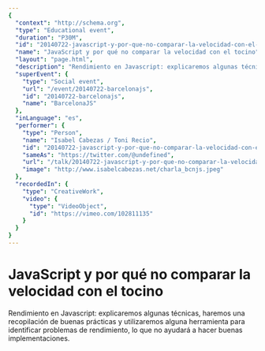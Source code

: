 ```yaml
---
{
  "context": "http://schema.org",
  "type": "Educational event",
  "duration": "P30M",
  "id": "20140722-javascript-y-por-que-no-comparar-la-velocidad-con-el-tocino",
  "name": "JavaScript y por qué no comparar la velocidad con el tocino",
  "layout": "page.html",
  "description": "Rendimiento en Javascript: explicaremos algunas técnicas, haremos una recopilación de buenas prácticas  y utilizaremos alguna herramienta para identificar problemas de rendimiento, lo que no ayudará a hacer buenas implementaciones.",
  "superEvent": {
    "type": "Social event",
    "url": "/event/20140722-barcelonajs",
    "id": "20140722-barcelonajs",
    "name": "BarcelonaJS"
  },
  "inLanguage": "es",
  "performer": {
    "type": "Person",
    "name": "Isabel Cabezas / Toni Recio",
    "id": "20140722-javascript-y-por-que-no-comparar-la-velocidad-con-el-tocino",
    "sameAs": "https://twitter.com/@undefined",
    "url": "/talk/20140722-javascript-y-por-que-no-comparar-la-velocidad-con-el-tocino.html",
    "image": "http://www.isabelcabezas.net/charla_bcnjs.jpeg"
  },
  "recordedIn": {
    "type": "CreativeWork",
    "video": {
      "type": "VideoObject",
      "id": "https://vimeo.com/102811135"
    }
  }
}
---
```

# JavaScript y por qué no comparar la velocidad con el tocino

Rendimiento en Javascript: explicaremos algunas técnicas, haremos una recopilación de buenas prácticas  y utilizaremos alguna herramienta para identificar problemas de rendimiento, lo que no ayudará a hacer buenas implementaciones.